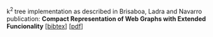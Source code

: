 k<sup>2 </sup>tree implementation as described in Brisaboa, Ladra and Navarro publication:
**Compact Representation of Web Graphs with Extended Funcionality**
\[[bibtex](http://dblp.uni-trier.de/rec/bibtex/journals/is/BrisaboaLN14)\]
\[[pdf](http://www.dcc.uchile.cl/~gnavarro/ps/is13.2.pdf)\]
